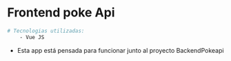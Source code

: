 # Frontend poke Api

```bash
# Tecnologias utilizadas:
    - Vue JS
```

- Esta app está pensada para funcionar junto al proyecto BackendPokeapi